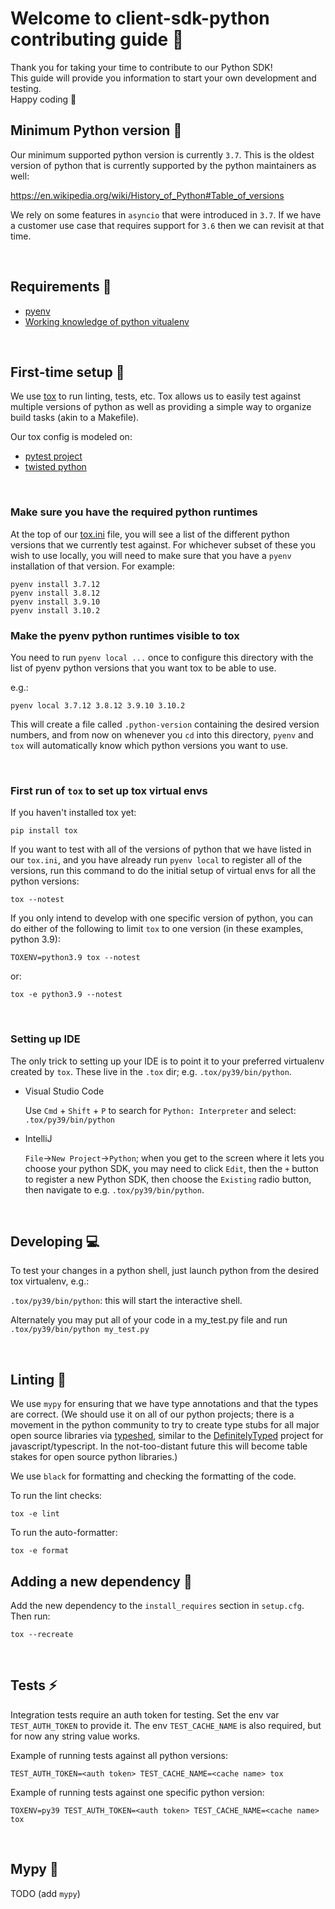 # Welcome to client-sdk-python contributing guide :wave:

Thank you for taking your time to contribute to our Python SDK!
<br/>
This guide will provide you information to start your own development and testing.
<br/>
Happy coding :dancer:
<br/>

## Minimum Python version :snake:

Our minimum supported python version is currently `3.7`. This is the oldest version of python that is
currently supported by the python maintainers as well:

https://en.wikipedia.org/wiki/History_of_Python#Table_of_versions

We rely on some features in `asyncio` that were introduced in `3.7`. If we have a customer use case that
requires support for `3.6` then we can revisit at that time.

<br/>

## Requirements :eyes:

- [pyenv](https://github.com/pyenv/pyenv)
- [Working knowledge of python vitualenv](https://packaging.python.org/guides/installing-using-pip-and-virtual-environments/#installing-virtualenv)

<br/>

## First-time setup :wrench:

We use [tox](https://tox.wiki/en/latest/) to run linting, tests, etc. Tox
allows us to easily test against multiple versions of python as well as
providing a simple way to organize build tasks (akin to a Makefile).

Our tox config is modeled on:

- [pytest project](https://github.com/pytest-dev/pytest/blob/12b288d84af798c36842fb4c973c144068e5c6d0/tox.ini)
- [twisted python](https://github.com/twisted/twisted/blob/171fd5c3331d1d2a8cc8cca2c96d04ea654712bc/tox.ini)

<br/>

### Make sure you have the required python runtimes

At the top of our [tox.ini](./tox.ini) file, you will see a list of the
different python versions that we currently test against. For whichever
subset of these you wish to use locally, you will need to make sure that
you have a `pyenv` installation of that version. For example:

```
pyenv install 3.7.12
pyenv install 3.8.12
pyenv install 3.9.10
pyenv install 3.10.2
```

<be/>

### Make the pyenv python runtimes visible to tox

You need to run `pyenv local ...` once to configure this directory with
the list of pyenv python versions that you want tox to be able to use.

e.g.:

```
pyenv local 3.7.12 3.8.12 3.9.10 3.10.2
```

This will create a file called `.python-version` containing the desired
version numbers, and from now on whenever you `cd` into this directory,
`pyenv` and `tox` will automatically know which python versions you
want to use.

<br />

### First run of `tox` to set up tox virtual envs

If you haven't installed tox yet:

```
pip install tox
```

If you want to test with all of the versions of python that we have listed
in our `tox.ini`, and you have already run `pyenv local` to register all
of the versions, run this command to do the initial setup of virtual envs
for all the python versions:

```
tox --notest
```

If you only intend to develop with one specific version of python, you can
do either of the following to limit `tox` to one version (in these examples,
python 3.9):

```
TOXENV=python3.9 tox --notest
```

or:

```
tox -e python3.9 --notest
```

<br />

### Setting up IDE

The only trick to setting up your IDE is to point it to your preferred
virtualenv created by `tox`. These live in the `.tox` dir; e.g.
`.tox/py39/bin/python`.

- Visual Studio Code

  Use `Cmd` + `Shift` + `P` to search for `Python: Interpreter` and select:
  `.tox/py39/bin/python`

- IntelliJ

  `File`->`New Project`->`Python`; when you get to the screen where it lets you
  choose your python SDK, you may need to click `Edit`, then the `+` button
  to register a new Python SDK, then choose the `Existing` radio button, then
  navigate to e.g. `.tox/py39/bin/python`.

<br />

## Developing :computer:

To test your changes in a python shell, just launch python from the desired
tox virtualenv, e.g.:

`.tox/py39/bin/python`: this will start the interactive shell.

Alternately you may put all of your code in a my_test.py file and
run `.tox/py39/bin/python my_test.py`

<br/>

## Linting :flashlight:

We use `mypy` for ensuring that we have type annotations and that the types are correct.
(We should use it on all of our python projects; there is a movement
in the python community to try to create type stubs for all major open source libraries
via [typeshed](https://github.com/python/typeshed), similar to the [DefinitelyTyped](https://github.com/DefinitelyTyped/DefinitelyTyped)
project for javascript/typescript. In the not-too-distant future this will become table
stakes for open source python libraries.)

We use `black` for formatting and checking the formatting of the code.

To run the lint checks:

```
tox -e lint
```

To run the auto-formatter:

```
tox -e format
```

## Adding a new dependency :notebook_with_decorative_cover:

Add the new dependency to the `install_requires` section in `setup.cfg`. Then run:
```
tox --recreate
```

<br/>

## Tests :zap:

Integration tests require an auth token for testing. Set the env var `TEST_AUTH_TOKEN` to
provide it. The env `TEST_CACHE_NAME` is also required, but for now any string value works.

Example of running tests against all python versions:

```
TEST_AUTH_TOKEN=<auth token> TEST_CACHE_NAME=<cache name> tox
```

Example of running tests against one specific python version:

```
TOXENV=py39 TEST_AUTH_TOKEN=<auth token> TEST_CACHE_NAME=<cache name> tox
```

<br/>

## Mypy :construction:

TODO (add `mypy`)

